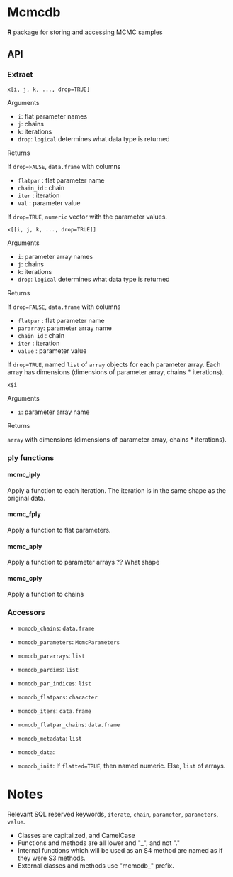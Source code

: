 # Mcmcdb

**R** package for storing and accessing MCMC samples


## API

### Extract

```
x[i, j, k, ..., drop=TRUE]
```

Arguments 

- `i`: flat parameter names
- `j`: chains
- `k`: iterations
- `drop`: `logical` determines what data type is returned

Returns

If `drop=FALSE`, `data.frame` with columns

- `flatpar` : flat parameter name
- `chain_id` : chain 
- `iter` : iteration
- `val` : parameter value

If `drop=TRUE`, `numeric` vector with the parameter values.

```
x[[i, j, k, ..., drop=TRUE]]
```

Arguments 

- `i`: parameter array names
- `j`: chains
- `k`: iterations
- `drop`: `logical` determines what data type is returned

Returns

If `drop=FALSE`, `data.frame` with columns

- `flatpar` : flat parameter name
- `pararray`: parameter array name
- `chain_id` : chain 
- `iter` : iteration
- `value` : parameter value

If `drop=TRUE`, named `list` of `array` objects for each parameter
array.  Each array has dimensions (dimensions of parameter array,
chains * iterations).

```
x$i
```

Arguments

- `i`: parameter array name

Returns

`array` with dimensions (dimensions of parameter array, chains *
iterations).

### ply functions

#### mcmc_iply

Apply a function to each iteration. 
The iteration is in the same shape as the original data.

#### mcmc_fply

Apply a function to flat parameters. 

#### mcmc_aply

Apply a function to parameter arrays  ?? What shape

#### mcmc_cply

Apply a function to chains

### Accessors

- `mcmcdb_chains`: `data.frame`
- `mcmcdb_parameters`: `McmcParameters`
- `mcmcdb_pararrays`: `list`
- `mcmcdb_pardims`: `list`
- `mcmcdb_par_indices`: `list`
- `mcmcdb_flatpars`: `character`
- `mcmcdb_iters`: `data.frame`
- `mcmcdb_flatpar_chains`: `data.frame`
- `mcmcdb_metadata`: `list`

- `mcmcdb_data`:
- `mcmcdb_init`: If `flatted=TRUE`, then named numeric. Else, `list`
  of arrays.


# Notes

Relevant SQL reserved keywords, `iterate`, `chain`, `parameter`,
`parameters`, `value`.

- Classes are capitalized, and CamelCase
- Functions and methods are all lower and "_", and not "."
- Internal functions which will be used as an S4 method are named
  as if they were S3 methods.
- External classes and methods use "mcmcdb_" prefix.

